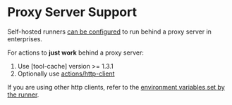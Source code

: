 # Proxy Server Support

Self-hosted runners [can be configured](https://help.github.com/en/actions/hosting-your-own-runners/using-a-proxy-server-with-self-hosted-runners) to run behind a proxy server in enterprises.

For actions to **just work** behind a proxy server:

1. Use [tool-cache] version >= 1.3.1
2. Optionally use [actions/http-client](https://github.com/actions/http-client)

If you are using other http clients, refer to the [environment variables set by the runner](https://help.github.com/en/actions/hosting-your-own-runners/using-a-proxy-server-with-self-hosted-runners).
